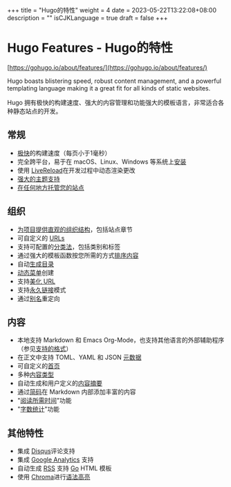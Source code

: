 +++
title = "Hugo的特性"
weight = 4
date = 2023-05-22T13:22:08+08:00
description = ""
isCJKLanguage = true
draft = false
+++
# Hugo Features - Hugo的特性

[https://gohugo.io/about/features/](https://gohugo.io/about/features/)

Hugo boasts blistering speed, robust content management, and a powerful templating language making it a great fit for all kinds of static websites.

Hugo 拥有极快的构建速度、强大的内容管理和功能强大的模板语言，非常适合各种静态站点的开发。

## 常规 

- [极快](https://github.com/bep/hugo-benchmark)的构建速度（每页小于1毫秒） 
- 完全跨平台，易于在 macOS、Linux、Windows 等系统上[安装](https://gohugo.io/installation/) 
- 使用 [LiveReload](https://gohugo.io/getting-started/usage/)在开发过程中动态渲染更改 
- [强大的主题支持](https://gohugo.io/hugo-modules/theme-components/) 
- [在任何地方托管您的站点](https://gohugo.io/hosting-and-deployment/)

## 组织 

- [为项目提供直观的组织结构](https://gohugo.io/getting-started/directory-structure/)，包括站点章节 
- 可自定义的 [URLs](https://gohugo.io/content-management/urls/) 
- 支持可配置的[分类法](https://gohugo.io/content-management/taxonomies/)，包括类别和标签 
- 通过强大的模板函数按您所需的方式[排序内容](https://gohugo.io/templates/) 
- 自动[生成目录](https://gohugo.io/content-management/toc/) 
- [动态菜单](https://gohugo.io/templates/menu-templates/)创建 
- 支持[美化 URL](https://gohugo.io/content-management/urls/)  
- 支持[永久链接](https://gohugo.io/content-management/urls/#permalinks)模式 
- 通过[别名](https://gohugo.io/content-management/urls/#aliases)重定向

## 内容

- 本地支持 Markdown 和 Emacs Org-Mode，也支持其他语言的外部辅助程序（参见[支持的格式](https://gohugo.io/content-management/formats/)） 
- 在正文中支持 TOML、YAML 和 JSON [元数据](https://gohugo.io/content-management/front-matter/) 
- 可自定义的[首页](https://gohugo.io/templates/homepage/) 
- 多种[内容类型](https://gohugo.io/content-management/types/) 
- 自动生成和用户定义的[内容摘要](https://gohugo.io/content-management/summaries/) 
- 通过[简码](https://gohugo.io/content-management/shortcodes)在 Markdown 内部添加丰富的内容 
- "[阅读所需时间](https://gohugo.io/variables/page/)"功能 
- "[字数统计](https://gohugo.io/variables/page/)"功能

## 其他特性 

- 集成 [Disqus](https://disqus.com/)评论支持 
- 集成 [Google Analytics](https://google-analytics.com/) 支持 
- 自动生成 [RSS](https://gohugo.io/templates/rss/) 支持 [Go](https://pkg.go.dev/html/template) HTML 模板 
- 使用 [Chroma](https://github.com/alecthomas/chroma)进行[语法高亮](https://gohugo.io/content-management/syntax-highlighting/)